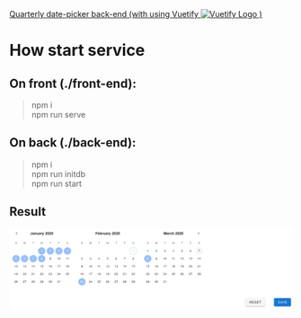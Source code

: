 <a href="https://vuetifyjs.com" target="_blank">
  Quarterly date-picker back-end (with using Vuetify 
    <img alt="Vuetify Logo" src="https://vuetifyjs.com/favicon.ico">
  )
</a>

# How start service

## On front (./front-end):

> npm i</br>npm run serve

## On back (./back-end):

> npm i</br>npm run initdb</br>npm run start

## Result 
![datePicker](/readme_images/front-end.jpg)
